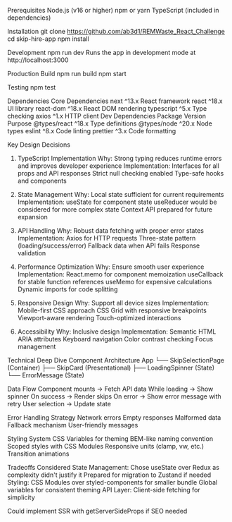 Prerequisites
Node.js (v16 or higher)
npm or yarn
TypeScript (included in dependencies)

Installation
git clone https://github.com/ab3d1/REMWaste_React_Challenge
cd skip-hire-app
npm install

Development
npm run dev
Runs the app in development mode at http://localhost:3000

Production Build
npm run build
npm start

Testing
npm test

Dependencies
Core Dependencies
next	^13.x	React framework
react	^18.x	UI library
react-dom	^18.x	React DOM rendering
typescript	^5.x	Type checking
axios	^1.x	HTTP client
Dev Dependencies
Package	Version	Purpose
@types/react	^18.x	Type definitions
@types/node	^20.x	Node types
eslint	^8.x	Code linting
prettier	^3.x	Code formatting

Key Design Decisions
1. TypeScript Implementation
Why: Strong typing reduces runtime errors and improves developer experience
Implementation:
Interfaces for all props and API responses
Strict null checking enabled
Type-safe hooks and components

2. State Management
Why: Local state sufficient for current requirements
Implementation:
useState for component state
useReducer would be considered for more complex state
Context API prepared for future expansion

3. API Handling
Why: Robust data fetching with proper error states
Implementation:
Axios for HTTP requests
Three-state pattern (loading/success/error)
Fallback data when API fails
Response validation

4. Performance Optimization
Why: Ensure smooth user experience
Implementation:
React.memo for component memoization
useCallback for stable function references
useMemo for expensive calculations
Dynamic imports for code splitting

5. Responsive Design
Why: Support all device sizes
Implementation:
Mobile-first CSS approach
CSS Grid with responsive breakpoints
Viewport-aware rendering
Touch-optimized interactions

6. Accessibility
Why: Inclusive design
Implementation:
Semantic HTML
ARIA attributes
Keyboard navigation
Color contrast checking
Focus management

Technical Deep Dive
Component Architecture
App
└── SkipSelectionPage (Container)
    ├── SkipCard (Presentational)
    ├── LoadingSpinner (State)
    └── ErrorMessage (State)
    
Data Flow
Component mounts → Fetch API data
While loading → Show spinner
On success → Render skips
On error → Show error message with retry
User selection → Update state

Error Handling Strategy
Network errors
Empty responses
Malformed data
Fallback mechanism
User-friendly messages

Styling System
CSS Variables for theming
BEM-like naming convention
Scoped styles with CSS Modules
Responsive units (clamp, vw, etc.)
Transition animations

Tradeoffs Considered
State Management:
Chose useState over Redux as complexity didn't justify it
Prepared for migration to Zustand if needed
Styling:
CSS Modules over styled-components for smaller bundle
Global variables for consistent theming
API Layer:
Client-side fetching for simplicity

Could implement SSR with getServerSideProps if SEO needed
